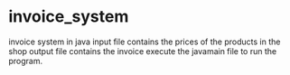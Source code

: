 # invoice_system
invoice system in java
input file contains the prices of the products in the shop 
output file contains the invoice 
execute the javamain file to run the program.
